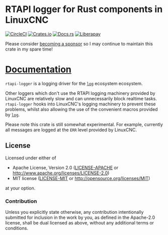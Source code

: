 # RTAPI logger for Rust components in LinuxCNC

[![CircleCI](https://circleci.com/gh/jamwaffles/linuxcnc-hal-rs.svg?style=shield)](https://circleci.com/gh/jamwaffles/linuxcnc-hal-rs)
[![Crates.io](https://img.shields.io/crates/v/rtapi-logger.svg)](https://crates.io/crates/rtapi-logger)
[![Docs.rs](https://docs.rs/rtapi-logger/badge.svg)](https://docs.rs/rtapi-logger)
[![Liberapay](https://img.shields.io/badge/donate-liberapay-yellow.svg)](https://liberapay.com/jamwaffles)

Please consider [becoming a sponsor](https://github.com/sponsors/jamwaffles/) so I may continue to maintain this crate in my spare time!

# [Documentation](https://docs.rs/rtapi-logger)

`rtapi-logger` is a logging driver for the [`log`] ecosystem ecosystem.

Other loggers which don't use the RTAPI logging machinery provided by LinuxCNC are relatively
slow and can unnecessarily block realtime tasks. `rtapi-logger` hooks into LinuxCNC's logging
machinery to prevent these problems, whilst also allowing the use of the convenient macros
provided by [`log`].

Please note this crate is still somewhat experimental. For example, currently all messages are
logged at the `ERR` level provided by LinuxCNC.

## License

Licensed under either of

- Apache License, Version 2.0 ([LICENSE-APACHE](LICENSE-APACHE) or
  <http://www.apache.org/licenses/LICENSE-2.0>)
- MIT license ([LICENSE-MIT](LICENSE-MIT) or <http://opensource.org/licenses/MIT>)

at your option.

### Contribution

Unless you explicitly state otherwise, any contribution intentionally submitted for inclusion in the
work by you, as defined in the Apache-2.0 license, shall be dual licensed as above, without any
additional terms or conditions.

[`log`]: https://docs.rs/log
